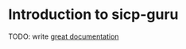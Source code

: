 # Introduction to sicp-guru

TODO: write [great documentation](http://jacobian.org/writing/what-to-write/)
